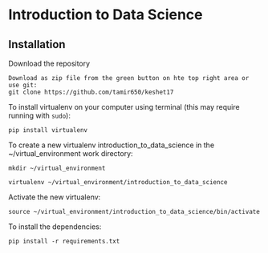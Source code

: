 # Introduction to Data Science

## Installation

Download the repository

    Download as zip file from the green button on hte top right area or use git:  
    git clone https://github.com/tamir650/keshet17


To install virtualenv on your computer using terminal (this may require running with `sudo`):

    pip install virtualenv

To create a new virtualenv introduction_to_data_science in the ~/virtual_environment work directory:

    mkdir ~/virtual_environment

    virtualenv ~/virtual_environment/introduction_to_data_science

Activate the new virtualenv:

    source ~/virtual_environment/introduction_to_data_science/bin/activate

To install the dependencies:

    pip install -r requirements.txt

